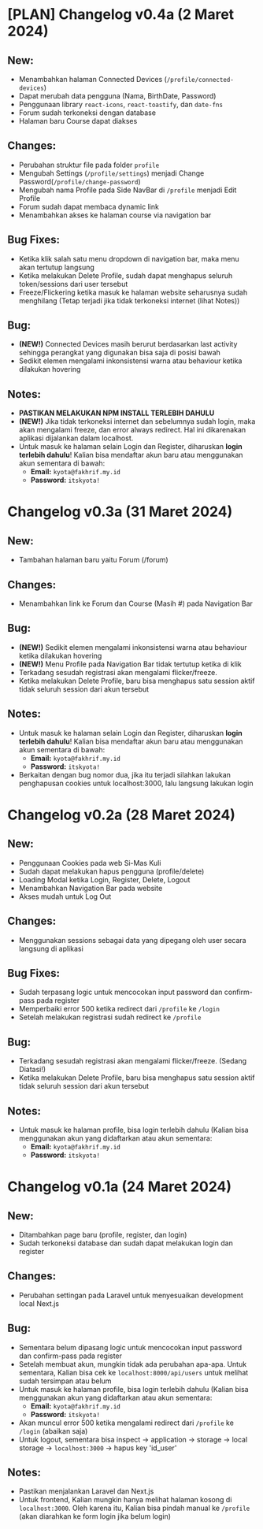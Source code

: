 # [PLAN] Changelog v0.4a (2 Maret 2024)

## New:

- Menambahkan halaman Connected Devices (`/profile/connected-devices`)
- Dapat merubah data pengguna (Nama, BirthDate, Password)
- Penggunaan library `react-icons`, `react-toastify`, dan `date-fns`
- Forum sudah terkoneksi dengan database
- Halaman baru Course dapat diakses

## Changes:

- Perubahan struktur file pada folder `profile`
- Mengubah Settings (`/profile/settings`) menjadi Change Password(`/profile/change-password`)
- Mengubah nama Profile pada Side NavBar di `/profile` menjadi Edit Profile
- Forum sudah dapat membaca dynamic link
- Menambahkan akses ke halaman course via navigation bar

## Bug Fixes:
-   Ketika klik salah satu menu dropdown di navigation bar, maka menu akan tertutup langsung
-   Ketika melakukan Delete Profile, sudah dapat menghapus seluruh token/sessions dari user tersebut
-   Freeze/Flickering ketika masuk ke halaman website seharusnya sudah menghilang (Tetap terjadi jika tidak terkoneksi internet (lihat Notes))

## Bug:

-   **(NEW!)** Connected Devices masih berurut berdasarkan last activity sehingga perangkat yang digunakan bisa saja di posisi bawah
-   Sedikit elemen mengalami inkonsistensi warna atau behaviour ketika dilakukan hovering

## Notes:

-   **PASTIKAN MELAKUKAN NPM INSTALL TERLEBIH DAHULU**
-   **(NEW!)** Jika tidak terkoneksi internet dan sebelumnya sudah login, maka akan mengalami freeze, dan error always redirect. Hal ini dikarenakan aplikasi dijalankan dalam localhost.
-   Untuk masuk ke halaman selain Login dan Register, diharuskan **login terlebih dahulu**! Kalian bisa mendaftar akun baru atau menggunakan akun sementara di bawah:
    -   **Email:** `kyota@fakhrif.my.id`
    -   **Password:** `itskyota!`

# Changelog v0.3a (31 Maret 2024)

## New:

- Tambahan halaman baru yaitu Forum (/forum)

## Changes:

- Menambahkan link ke Forum dan Course (Masih #) pada Navigation Bar

## Bug:

-   **(NEW!)** Sedikit elemen mengalami inkonsistensi warna atau behaviour ketika dilakukan hovering
-   **(NEW!)** Menu Profile pada Navigation Bar tidak tertutup ketika di klik
-   Terkadang sesudah registrasi akan mengalami flicker/freeze.
-   Ketika melakukan Delete Profile, baru bisa menghapus satu session aktif tidak seluruh session dari akun tersebut

## Notes:

-   Untuk masuk ke halaman selain Login dan Register, diharuskan **login terlebih dahulu**! Kalian bisa mendaftar akun baru atau menggunakan akun sementara di bawah:
    -   **Email:** `kyota@fakhrif.my.id`
    -   **Password:** `itskyota!`
-   Berkaitan dengan bug nomor dua, jika itu terjadi silahkan lakukan penghapusan cookies untuk localhost:3000, lalu langsung lakukan login

# Changelog v0.2a (28 Maret 2024)

## New:

-   Penggunaan Cookies pada web Si-Mas Kuli
-   Sudah dapat melakukan hapus pengguna (profile/delete)
-   Loading Modal ketika Login, Register, Delete, Logout
-   Menambahkan Navigation Bar pada website
-   Akses mudah untuk Log Out

## Changes:

-   Menggunakan sessions sebagai data yang dipegang oleh user secara langsung di aplikasi

## Bug Fixes:

-   Sudah terpasang logic untuk mencocokan input password dan confirm-pass pada register
-   Memperbaiki error 500 ketika redirect dari `/profile` ke `/login`
-   Setelah melakukan registrasi sudah redirect ke `/profile`

## Bug:

-   Terkadang sesudah registrasi akan mengalami flicker/freeze. (Sedang Diatasi!)
-   Ketika melakukan Delete Profile, baru bisa menghapus satu session aktif tidak seluruh session dari akun tersebut

## Notes:

-   Untuk masuk ke halaman profile, bisa login terlebih dahulu (Kalian bisa menggunakan akun yang didaftarkan atau akun sementara:
    -   **Email:** `kyota@fakhrif.my.id`
    -   **Password:** `itskyota!`

# Changelog v0.1a (24 Maret 2024)

## New:

-   Ditambahkan page baru (profile, register, dan login)
-   Sudah terkoneksi database dan sudah dapat melakukan login dan register

## Changes:

-   Perubahan settingan pada Laravel untuk menyesuaikan development local Next.js

## Bug:

-   Sementara belum dipasang logic untuk mencocokan input password dan confirm-pass pada register
-   Setelah membuat akun, mungkin tidak ada perubahan apa-apa. Untuk sementara, Kalian bisa cek ke `localhost:8000/api/users` untuk melihat sudah tersimpan atau belum
-   Untuk masuk ke halaman profile, bisa login terlebih dahulu (Kalian bisa menggunakan akun yang didaftarkan atau akun sementara:
    -   **Email:** `kyota@fakhrif.my.id`
    -   **Password:** `itskyota!`
-   Akan muncul error 500 ketika mengalami redirect dari `/profile` ke `/login` (abaikan saja)
-   Untuk logout, sementara bisa inspect -> application -> storage -> local storage -> `localhost:3000` -> hapus key 'id_user'

## Notes:

-   Pastikan menjalankan Laravel dan Next.js
-   Untuk frontend, Kalian mungkin hanya melihat halaman kosong di `localhost:3000`. Oleh karena itu, Kalian bisa pindah manual ke `/profile` (akan diarahkan ke form login jika belum login)
